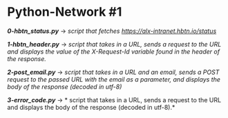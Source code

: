# Python-Network #1

***0-hbtn_status.py*** -> *script that fetches https://alx-intranet.hbtn.io/status*

***1-hbtn_header.py*** -> *script that takes in a URL, sends a request to the URL and displays the value of the X-Request-Id variable found in the header of the response.*

***2-post_email.py*** -> *script that takes in a URL and an email, sends a POST request to the passed URL with the email as a parameter, and displays the body of the response (decoded in utf-8)*

***3-error_code.py*** -> * script that takes in a URL, sends a request to the URL and displays the body of the response (decoded in utf-8).*
